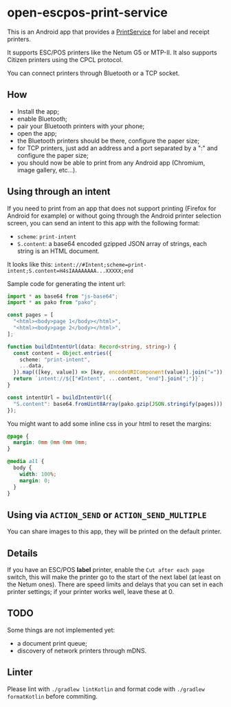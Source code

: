 # open-escpos-print-service

This is an Android app that provides a [PrintService](https://developer.android.com/reference/android/printservice/PrintService) for label and receipt printers.

It supports ESC/POS printers like the Netum G5 or MTP-II.
It also supports Citizen printers using the CPCL protocol.

You can connect printers through Bluetooth or a TCP socket.

## How
 * Install the app;
 * enable Bluetooth;
 * pair your Bluetooth printers with your phone;
 * open the app;
 * the Bluetooth printers should be there, configure the paper size;
 * for TCP printers, just add an address and a port separated by a ":" and configure the paper size;
 * you should now be able to print from any Android app (Chromium, image gallery, etc...).

## Using through an intent
If you need to print from an app that does not support printing (Firefox for Android for example) or without going through the Android printer selection screen,
you can send an intent to this app with the following format:

 * `scheme`: `print-intent`
 * `S.content`: a base64 encoded gzipped JSON array of strings, each string is an HTML document.

It looks like this:
`intent://#Intent;scheme=print-intent;S.content=H4sIAAAAAAAA...XXXXX;end`

Sample code for generating the intent url:
```typescript
import * as base64 from "js-base64";
import * as pako from "pako";

const pages = [
  "<html><body>page 1</body></html>",
  "<html><body>page 2</body></html>",
];

function buildIntentUrl(data: Record<string, string>) {
  const content = Object.entries({
    scheme: "print-intent",
    ...data,
  }).map(([key, value]) => [key, encodeURIComponent(value)].join("="));
  return `intent://${["#Intent", ...content, "end"].join(";")}`;
}

const intentUrl = buildIntentUrl({
  "S.content": base64.fromUint8Array(pako.gzip(JSON.stringify(pages))),
});
```

You might want to add some inline css in your html to reset the margins:

```css
@page {
  margin: 0mm 0mm 0mm 0mm;
}

@media all {
  body {
    width: 100%;
    margin: 0;
  }
}
```

## Using via `ACTION_SEND` or `ACTION_SEND_MULTIPLE`

You can share images to this app, they will be printed on the default printer.

## Details
If you have an ESC/POS __label__ printer, enable the `Cut after each page` switch, this will make the printer go to the start of the next label (at least on the Netum ones).
There are speed limits and delays that you can set in each printer settings; if your printer works well, leave these at 0.

## TODO
Some things are not implemented yet:
 * a document print queue;
 * discovery of network printers through mDNS.

## Linter
Please lint with `./gradlew lintKotlin` and format code with `./gradlew formatKotlin` before commiting.
